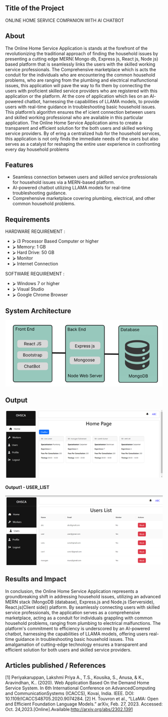 ## Title of the Project
ONLINE HOME SERVICE COMPANION WITH AI CHATBOT
## About
<!--Detailed Description about the project-->
The Online Home Service Application is stands at the forefront of the revolutionizing the
traditional approach of finding the household issues by presenting a cutting edge MERN(
Mongo db, Express js, React js, Node js) based platform that is seamlessly links the users
with the skilled working service professionals. The Comprehensive marketplace which is
acts the conduit for the individuals who are encountering the common household problems,
who are ranging from the plumbing and electrical malfunctional issues, this application will
pave the way to fix them by connecting the users with proficient skilled service providers
who are registered with this application or the platform. At the core of application which
lies on an AI- powered chatbot, harnessing the capabilities of LLAMA models, to provide
users with real-time guidance in troubleshooting basic household issues. This platform’s
algorithm ensures the ef icient connection between users and skilled working professional
who are available in this particular application. The Online Home Service Application aims
to create a transparent and efficient solution for the both users and skilled working service
providers. By of ering a centralized hub for the household services, this application is not
only finds the immediate needs of the users but also serves as a catalyst for reshaping the
entire user experience in confronting every day household problems

## Features
<!--List the features of the project as shown below-->
- Seamless connection between users and skilled service professionals for household issues via a MERN-based platform.
- AI-powered chatbot utilizing LLAMA models for real-time troubleshooting guidance.
- Comprehensive marketplace covering plumbing, electrical, and other common household problems.

## Requirements
<!--List the requirements of the project as shown below-->
HARDWARE REQUIREMENT :
- ⮚ i3 Processor Based Computer or higher
- ⮚ Memory: 1 GB
- ⮚ Hard Drive: 50 GB
- ⮚ Monitor
- ⮚ Internet Connection
  
SOFTWARE REQUIREMENT :
- ⮚ Windows 7 or higher
- ⮚ Visual Studio
- ⮚ Google Chrome Browser


## System Architecture
<!--Embed the system architecture diagram as shown below-->

![SYSTEM](https://github.com/harishsekar1402/OHSCA/blob/master/Assets/Screenshot%202024-03-23%20134017.png)


## Output

<!--Embed the Output picture at respective places as shown below as shown below-->
![OP_1](https://github.com/harishsekar1402/OHSCA/blob/master/Assets/Screenshot%202024-03-22%20120247.png)
#### Output1 - USER_LIST

![OP_2](https://github.com/harishsekar1402/OHSCA/blob/master/Assets/Screenshot%202024-03-22%20120412.png)



## Results and Impact
<!--Give the results and impact as shown below-->
In conclusion, the Online Home Service Application represents a groundbreaking shift in addressing household issues, utilizing an advanced MERN stack (MongoDB (database), Express.js and Node.js (Serverside), React.js(Client side)) platform. By seamlessly connecting users with skilled service professionals, the application serves as a comprehensive marketplace, acting as a conduit for individuals grappling with common household problems, ranging from plumbing to electrical malfunctions. The platform's commitment to efficiency is underscored by an AI-powered chatbot, harnessing the capabilities of LLAMA models, offering users real-time guidance in troubleshooting basic household issues. This amalgamation of cutting-edge technology ensures a transparent and efficient solution for both users and skilled service providers.
## Articles published / References
[1] Periyakaruppan,  Lakshmi Priya A., T.S., Kousika, S., Anusa, & K., Aravindhan, K.. (2020). Web Application Based On the Demand Home Service System. In 6th International Conference on AdvancedComputing and CommunicationSystems (ICACCS), Kovai, India. IEEE. DOI: 10.1109/ICACCS48705.2020.9074284.
[2] H. Touvron et al., “LLaMA: Open and Efficient Foundation Language Models.” arXiv, Feb. 27, 2023. Accessed: Oct. 24,2023.[Online].Available:http://arxiv.org/abs/2302.1391




